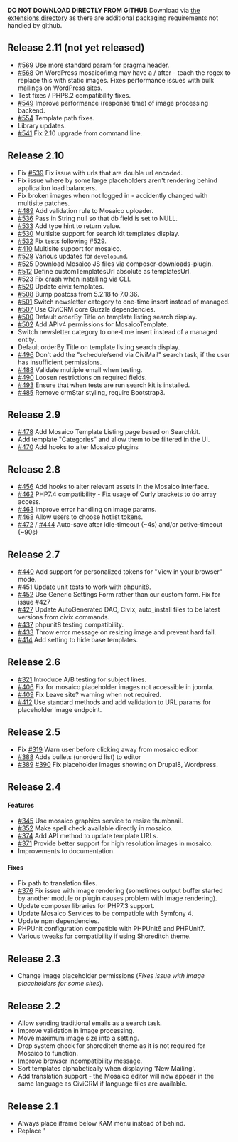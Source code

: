 **DO NOT DOWNLOAD DIRECTLY FROM GITHUB**
Download via [the extensions directory](https://civicrm.org/extensions/email-template-builder) as there are additional packaging requirements not handled by github.

## Release 2.11 (not yet released)

* [#569](https://github.com/veda-consulting-company/uk.co.vedaconsulting.mosaico/pull/569) Use more standard param for pragma header.
* [#568](https://github.com/veda-consulting-company/uk.co.vedaconsulting.mosaico/pull/568) On WordPress mosaico/img may have a / after - teach the regex to replace this with static images. Fixes performance issues with bulk mailings on WordPress sites.
* Test fixes / PHP8.2 compatibility fixes.
* [#549](https://github.com/veda-consulting-company/uk.co.vedaconsulting.mosaico/pull/549) Improve performance (response time) of image processing backend.
* [#554](https://github.com/veda-consulting-company/uk.co.vedaconsulting.mosaico/pull/554) Template path fixes.
* Library updates.
* [#541](https://github.com/veda-consulting-company/uk.co.vedaconsulting.mosaico/pull/541) Fix 2.10 upgrade from command line.

## Release 2.10

* Fix [#539](https://github.com/veda-consulting-company/uk.co.vedaconsulting.mosaico/pull/539) Fix issue with urls that are double url encoded.
* Fix issue where by some large placeholders aren't rendering behind application load balancers.
* Fix broken images when not logged in - accidently changed with multisite patches.
* [#489](https://github.com/veda-consulting-company/uk.co.vedaconsulting.mosaico/pull/489) Add validation rule to Mosaico uploader.
* [#536](https://github.com/veda-consulting-company/uk.co.vedaconsulting.mosaico/pull/536) Pass in String null so that db field is set to NULL.
* [#533](https://github.com/veda-consulting-company/uk.co.vedaconsulting.mosaico/pull/533) Add type hint to return value.
* [#530](https://github.com/veda-consulting-company/uk.co.vedaconsulting.mosaico/pull/530) Multisite support for search kit templates display.
* [#532](https://github.com/veda-consulting-company/uk.co.vedaconsulting.mosaico/pull/532) Fix tests following #529.
* [#410](https://github.com/veda-consulting-company/uk.co.vedaconsulting.mosaico/pull/410) Multisite support for mosaico.
* [#528](https://github.com/veda-consulting-company/uk.co.vedaconsulting.mosaico/pull/528) Various updates for `develop.md`.
* [#525](https://github.com/veda-consulting-company/uk.co.vedaconsulting.mosaico/pull/525) Download Mosaico JS files via composer-downloads-plugin.
* [#512](https://github.com/veda-consulting-company/uk.co.vedaconsulting.mosaico/pull/512) Define customTemplatesUrl absolute as templatesUrl.
* [#523](https://github.com/veda-consulting-company/uk.co.vedaconsulting.mosaico/pull/523) Fix crash when installing via CLI.
* [#520](https://github.com/veda-consulting-company/uk.co.vedaconsulting.mosaico/pull/520) Update civix templates.
* [#508](https://github.com/veda-consulting-company/uk.co.vedaconsulting.mosaico/pull/508) Bump postcss from 5.2.18 to 7.0.36.
* [#501](https://github.com/veda-consulting-company/uk.co.vedaconsulting.mosaico/pull/501) Switch newsletter category to one-time insert instead of managed.
* [#507](https://github.com/veda-consulting-company/uk.co.vedaconsulting.mosaico/pull/507) Use CiviCRM core Guzzle dependencies.
* [#500](https://github.com/veda-consulting-company/uk.co.vedaconsulting.mosaico/pull/500) Default orderBy Title on template listing search display.
* [#502](https://github.com/veda-consulting-company/uk.co.vedaconsulting.mosaico/pull/502) Add APIv4 permissions for MosaicoTemplate.
* Switch newsletter category to one-time insert instead of a managed entity.
* Default orderBy Title on template listing search display.
* [#496](https://github.com/veda-consulting-company/uk.co.vedaconsulting.mosaico/pull/496) Don't add the "schedule/send via CiviMail" search task, if the user has insufficient permissions.
* [#488](https://github.com/veda-consulting-company/uk.co.vedaconsulting.mosaico/pull/488) Validate multiple email when testing.
* [#490](https://github.com/veda-consulting-company/uk.co.vedaconsulting.mosaico/pull/490) Loosen restrictions on required fields.
* [#493](https://github.com/veda-consulting-company/uk.co.vedaconsulting.mosaico/pull/493) Ensure that when tests are run search kit is installed.
* [#485](https://github.com/veda-consulting-company/uk.co.vedaconsulting.mosaico/pull/485) Remove crmStar styling, require Bootstrap3.

## Release 2.9

* [#478](https://github.com/veda-consulting-company/uk.co.vedaconsulting.mosaico/issues/478) Add Mosaico Template Listing page based on Searchkit.
* Add template "Categories" and allow them to be filtered in the UI.
* [#470](https://github.com/veda-consulting-company/uk.co.vedaconsulting.mosaico/issues/470) Add hooks to alter Mosaico plugins

## Release 2.8

* [#456](https://github.com/veda-consulting-company/uk.co.vedaconsulting.mosaico/issues/456) Add hooks to alter relevant assets in the Mosaico interface.
* [#462](https://github.com/veda-consulting-company/uk.co.vedaconsulting.mosaico/issues/462) PHP7.4 compatibility - Fix usage of Curly brackets to do array access.
* [#463](https://github.com/veda-consulting-company/uk.co.vedaconsulting.mosaico/issues/463) Improve error handling on image params.
* [#468](https://github.com/veda-consulting-company/uk.co.vedaconsulting.mosaico/issues/468) Allow users to choose hotlist tokens.
* [#472](https://github.com/veda-consulting-company/uk.co.vedaconsulting.mosaico/issues/472) / [#444](https://github.com/veda-consulting-company/uk.co.vedaconsulting.mosaico/issues/444) Auto-save after idle-timeout (~4s) and/or active-timeout (~90s)

## Release 2.7

* [#440](https://github.com/veda-consulting-company/uk.co.vedaconsulting.mosaico/issues/440) Add support for personalized tokens for "View in your browser" mode.
* [#451](https://github.com/veda-consulting-company/uk.co.vedaconsulting.mosaico/issues/451) Update unit tests to work with phpunit8.
* [#452](https://github.com/veda-consulting-company/uk.co.vedaconsulting.mosaico/issues/452) Use Generic Settings Form rather than our custom form.    Fix for issue #427
* [#427](https://github.com/veda-consulting-company/uk.co.vedaconsulting.mosaico/issues/427) Update AutoGenerated DAO, Civix, auto_install files to be latest versions from civix commands.
* [#437](https://github.com/veda-consulting-company/uk.co.vedaconsulting.mosaico/issues/437) phpunit8 testing compatibility.
* [#433](https://github.com/veda-consulting-company/uk.co.vedaconsulting.mosaico/issues/433) Throw error message on resizing image and prevent hard fail.
* [#414](https://github.com/veda-consulting-company/uk.co.vedaconsulting.mosaico/issues/414) Add setting to hide base templates.

## Release 2.6

* [#321](https://github.com/veda-consulting-company/uk.co.vedaconsulting.mosaico/issues/321) Introduce A/B testing for subject lines.
* [#406](https://github.com/veda-consulting-company/uk.co.vedaconsulting.mosaico/pull/406) Fix for mosaico placeholder images not accessible in joomla.
* [#409](https://github.com/veda-consulting-company/uk.co.vedaconsulting.mosaico/pull/409) Fix Leave site? warning when not required.
* [#412](https://github.com/veda-consulting-company/uk.co.vedaconsulting.mosaico/pull/412) Use standard methods and add validation to URL params for placeholder image endpoint.

## Release 2.5

* Fix [#319](https://github.com/veda-consulting-company/uk.co.vedaconsulting.mosaico/issues/319) Warn user before clicking away from mosaico editor.
* [#388](https://github.com/veda-consulting-company/uk.co.vedaconsulting.mosaico/issues/388) Adds bullets (unorderd list) to editor
* [#389](https://github.com/veda-consulting-company/uk.co.vedaconsulting.mosaico/issues/389)
[#390](https://github.com/veda-consulting-company/uk.co.vedaconsulting.mosaico/issues/390)
Fix placeholder images showing on Drupal8, Wordpress.

## Release 2.4

#### Features
* [#345](https://github.com/veda-consulting-company/uk.co.vedaconsulting.mosaico/pull/345) Use mosaico graphics service to resize thumbnail.
* [#352](https://github.com/veda-consulting-company/uk.co.vedaconsulting.mosaico/pull/352) Make spell check available directly in mosaico.
* [#374](https://github.com/veda-consulting-company/uk.co.vedaconsulting.mosaico/pull/374) Add API method to update template URLs.
* [#371](https://github.com/veda-consulting-company/uk.co.vedaconsulting.mosaico/pull/371) Provide better support for high resolution images in mosaico.
* Improvements to documentation.

#### Fixes
* Fix path to translation files.
* [#376](https://github.com/veda-consulting-company/uk.co.vedaconsulting.mosaico/pull/376) Fix issue with image rendering (sometimes output buffer started by another module or plugin causes problem with image rendering).
* Update composer libraries for PHP7.3 support.
* Update Mosaico Services to be compatible with Symfony 4.
* Update npm dependencies.
* PHPUnit configuration compatible with PHPUnit6 and PHPUnit7.
* Various tweaks for compatibility if using Shoreditch theme.

## Release 2.3

* Change image placeholder permissions (*Fixes issue with image placeholders for some sites*).

## Release 2.2

* Allow sending traditional emails as a search task.
* Improve validation in image processing.
* Move maximum image size into a setting.
* Drop system check for shoreditch theme as it is not required for Mosaico to function.
* Improve browser incompatibility message.
* Sort templates alphabetically when displaying 'New Mailing'.
* Add translation support - the Mosaico editor will now appear in the same language as CiviCRM if language files are available.

## Release 2.1

* Always place iframe below KAM menu instead of behind.
* Replace '<title>TITLE<title>' with subject (render-time).
* Document hook_civicrm_mosaicoConfig.

## Release 2.0

All users of Mosaico should evaluate and upgrade to this release.

* Simplify requirements:
  * The shoreditch theme is not required - the extension will work with the current CiviCRM theme.
  * ImageMagick is not required - the extension will auto-detect between imagemagick and gd depending on what the server supports.
* Reduce memory usage which previously caused issues sending mail on some servers.
* Add a hook for mosaico editor configuration.

**Download link: https://civicrm.org/extensions/mosaico-civicrm-integration/version-20**
